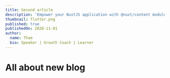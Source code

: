 ```yaml
---
title: Second article
description: 'Empower your NuxtJS application with @nuxt/content module: write in a content/ directory and fetch your Markdown, `JSON`, YAML and CSV files through a MongoDB like API, acting as a Git-based Headless CMS.'
thumbnail: flutter.png
published: true
publishedOn: 2020-11-01
author:
  name: Tham
  bio: Speaker | Growth Coach | Learner
---
```


# All about new blog